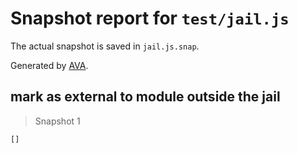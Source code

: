 # Snapshot report for `test/jail.js`

The actual snapshot is saved in `jail.js.snap`.

Generated by [AVA](https://ava.li).

## mark as external to module outside the jail

> Snapshot 1

    []
